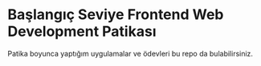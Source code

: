 # Başlangıç Seviye Frontend Web Development Patikası
Patika boyunca yaptığım uygulamalar ve ödevleri bu repo da bulabilirsiniz.